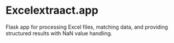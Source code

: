 # Excelextraact.app
Flask app for processing Excel files, matching data, and providing structured results with NaN value handling. 
